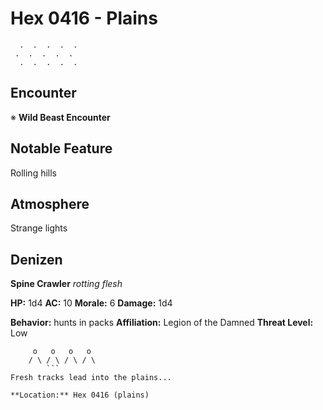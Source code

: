 # Hex 0416 - Plains
```
  .  .  .  .  .
 .  .  .  .  .
  .  .  .  .  .
```

## Encounter

※ **Wild Beast Encounter**

## Notable Feature

Rolling hills

## Atmosphere

Strange lights

## Denizen

**Spine Crawler**
*rotting flesh*

**HP:** 1d4 **AC:** 10 **Morale:** 6
**Damage:** 1d4

**Behavior:** hunts in packs
**Affiliation:** Legion of the Damned
**Threat Level:** Low

```
     o   o   o   o
    / \ / \ / \ / \
        ```
Fresh tracks lead into the plains...

**Location:** Hex 0416 (plains)
